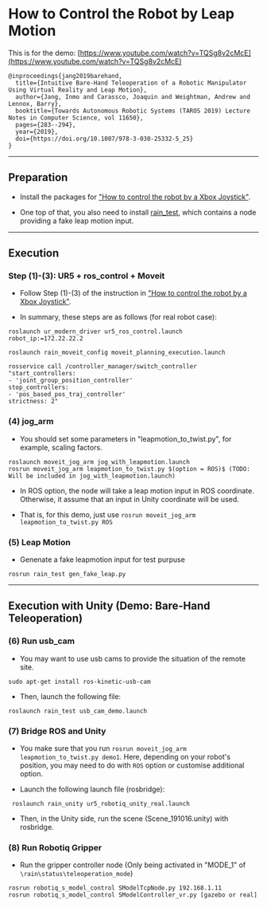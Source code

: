 # How to Control the Robot by Leap Motion

This is for the demo: [https://www.youtube.com/watch?v=TQSg8v2cMcE](https://www.youtube.com/watch?v=TQSg8v2cMcE)

```
@inproceedings{jang2019barehand,
  title={Intuitive Bare-Hand Teleoperation of a Robotic Manipulator Using Virtual Reality and Leap Motion},
  author={Jang, Inmo and Carassco, Joaquin and Weightman, Andrew and Lennox, Barry},
  booktitle={Towards Autonomous Robotic Systems (TAROS 2019) Lecture Notes in Computer Science, vol 11650},
  pages={283--294},
  year={2019},
  doi={https://doi.org/10.1007/978-3-030-25332-5_25}
}
```

------------------------

## Preparation

- Install the packages for ["How to control the robot by a Xbox Joystick"](https://github.com/inmo-jang/rain_teleoperation/edit/master/xbox_teleop.md). 

- One top of that, you also need to install [rain_test](https://github.com/inmo-jang/rain_test), which contains a node providing a fake leap motion input. 

-------------------------
## Execution

### Step (1)-(3): UR5 + ros_control + Moveit

- Follow Step (1)-(3) of the instruction in ["How to control the robot by a Xbox Joystick"](https://github.com/inmo-jang/rain_teleoperation/edit/master/xbox_teleop.md). 

- In summary, these steps are as follows (for real robot case):

```
roslaunch ur_modern_driver ur5_ros_control.launch robot_ip:=172.22.22.2
```

```
roslaunch rain_moveit_config moveit_planning_execution.launch
```

```
rosservice call /controller_manager/switch_controller "start_controllers:
- 'joint_group_position_controller'
stop_controllers:
- 'pos_based_pos_traj_controller'
strictness: 2"
```


### (4) jog_arm

* You should set some parameters in "leapmotion_to_twist.py", for example, scaling factors.  
```
roslaunch moveit_jog_arm jog_with_leapmotion.launch
rosrun moveit_jog_arm leapmotion_to_twist.py $(option = ROS)$ (TODO: Will be included in jog_with_leapmotion.launch)
```
- In ROS option, the node will take a leap motion input in ROS coordinate. Otherwise, it assume that an input in Unity coordinate will be used. 

- That is, for this demo, just use `rosrun moveit_jog_arm leapmotion_to_twist.py ROS`

### (5) Leap Motion

* Genenate a fake leapmotion input for test purpuse

```
rosrun rain_test gen_fake_leap.py
```

------------------------

## Execution with Unity (Demo: Bare-Hand Teleoperation)

### (6) Run usb_cam

* You may want to use usb cams to provide the situation of the remote site. 
``` 
sudo apt-get install ros-kinetic-usb-cam
```

* Then, launch the following file:

```
roslaunch rain_test usb_cam_demo.launch
```


### (7) Bridge ROS and Unity

* You make sure that you run `rosrun moveit_jog_arm leapmotion_to_twist.py demo1`. Here, depending on your robot's position, you may need to do with `ROS` option or customise additional option. 

* Launch the following launch file (rosbridge):

```
 roslaunch rain_unity ur5_robotiq_unity_real.launch
```

* Then, in the Unity side, run the scene (Scene_191016.unity) with rosbridge.

### (8) Run Robotiq Gripper

* Run the gripper controller node (Only being activated in "MODE_1" of `\rain\status\teleoperation_mode`)

``` 
rosrun robotiq_s_model_control SModelTcpNode.py 192.168.1.11
rosrun robotiq_s_model_control SModelController_vr.py [gazebo or real]
```


